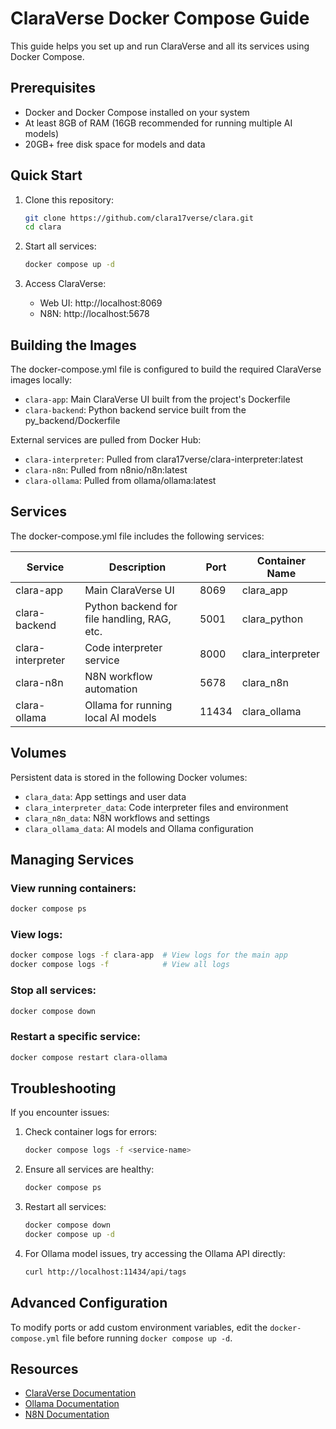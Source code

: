 # ClaraVerse Docker Compose Guide

This guide helps you set up and run ClaraVerse and all its services using Docker Compose.

## Prerequisites

- Docker and Docker Compose installed on your system
- At least 8GB of RAM (16GB recommended for running multiple AI models)
- 20GB+ free disk space for models and data

## Quick Start

1. Clone this repository:
   ```bash
   git clone https://github.com/clara17verse/clara.git
   cd clara
   ```

2. Start all services:
   ```bash
   docker compose up -d
   ```

3. Access ClaraVerse:
   - Web UI: http://localhost:8069
   - N8N: http://localhost:5678

## Building the Images

The docker-compose.yml file is configured to build the required ClaraVerse images locally:

- `clara-app`: Main ClaraVerse UI built from the project's Dockerfile
- `clara-backend`: Python backend service built from the py_backend/Dockerfile

External services are pulled from Docker Hub:
- `clara-interpreter`: Pulled from clara17verse/clara-interpreter:latest
- `clara-n8n`: Pulled from n8nio/n8n:latest
- `clara-ollama`: Pulled from ollama/ollama:latest

## Services

The docker-compose.yml file includes the following services:

| Service | Description | Port | Container Name |
|---------|-------------|------|---------------|
| clara-app | Main ClaraVerse UI | 8069 | clara_app |
| clara-backend | Python backend for file handling, RAG, etc. | 5001 | clara_python |
| clara-interpreter | Code interpreter service | 8000 | clara_interpreter |
| clara-n8n | N8N workflow automation | 5678 | clara_n8n |
| clara-ollama | Ollama for running local AI models | 11434 | clara_ollama |

## Volumes

Persistent data is stored in the following Docker volumes:

- `clara_data`: App settings and user data
- `clara_interpreter_data`: Code interpreter files and environment
- `clara_n8n_data`: N8N workflows and settings
- `clara_ollama_data`: AI models and Ollama configuration

## Managing Services

### View running containers:
```bash
docker compose ps
```

### View logs:
```bash
docker compose logs -f clara-app  # View logs for the main app
docker compose logs -f            # View all logs
```

### Stop all services:
```bash
docker compose down
```

### Restart a specific service:
```bash
docker compose restart clara-ollama
```

## Troubleshooting

If you encounter issues:

1. Check container logs for errors:
   ```bash
   docker compose logs -f <service-name>
   ```

2. Ensure all services are healthy:
   ```bash
   docker compose ps
   ```

3. Restart all services:
   ```bash
   docker compose down
   docker compose up -d
   ```

4. For Ollama model issues, try accessing the Ollama API directly:
   ```bash
   curl http://localhost:11434/api/tags
   ```

## Advanced Configuration

To modify ports or add custom environment variables, edit the `docker-compose.yml` file before running `docker compose up -d`.

## Resources

- [ClaraVerse Documentation](https://github.com/clara17verse/clara/docs)
- [Ollama Documentation](https://github.com/ollama/ollama)
- [N8N Documentation](https://docs.n8n.io/)